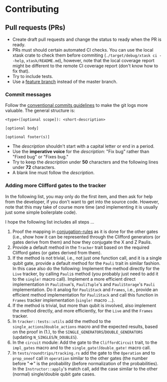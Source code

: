 Contributing
======================

Pull requests (PRs)
---------------------

- Create draft pull requests and change the status to ready when the PR is ready.
- PRs must should certain automated CI checks. You can use the local xtask crate to check
  them before commiting (`./target/debug/xtask ci --help`, `xtask/README.md`), however,
  note that the local coverage report might be different to the remote CI coverage
  report (don't know how to fix that).
- Try to include tests.
- Use a [feature branch][git-feature-branch] instead of the master branch.

### Commit messages

Follow the [conventional commits guidelines][conventional_commits] to make the git logs
more valuable. The general structure is:
```
<type>([optional scope]): <short-description>

[optional body]

[optional footer(s)]
```
- The *description* shouldn't start with a capital letter or end in a period.
- Use the **imperative voice** for the *description*: "Fix bug" rather than "Fixed bug"
  or "Fixes bug."
- Try to keep the *description* under **50** characters and the following lines under
  **72** characters.
- A blank line must follow the *description*.

### Adding more Clifford gates to the tracker

In the following list, you may only do the first item, and then ask for help from the
developer, if you don't want to get into the source code. However, note that this may
take of course more time (and implementing it is usually just some simple boilerplate
code).

I hope the following list includes all steps ...

1. Proof the mapping in [conjugation-rules] as it is done for the other gates (i.e.,
   show how it can be represented through the Clifford generators (or gates derive from
   them) and how they conjugate the X and Z Paulis.
2. Provide a default method in the `Tracker` trait based on the required Clifford gates
   (or gates derived from them).
3. If the method is not trivial, i.e., not just one function call, and it is a single
   qubit gate, provide a default method for the `Pauli` trait in similar fashion. In
   this case also do the following: Implement the method directly for the `Live`
   tracker, by calling `Pauli`s method (you probably just need to add it to the
   `single!` macro call). Implement a more efficient direct implementation in
   `PauliEnum`'s, `PauliTuple`'s and `PauliStorage`'s `Pauli` implementation. Do it
   analog for `PauliStack` and `Frames`, i.e., provide an efficient method
   implementation for `PauliStack` and call this function in `Frames` tracker
   implementation (`single!` macro ...).
4. If the method is trivial, but more than qubit is involved, also implement the method
   directly, and more efficiently, for the `Live` and the `Frames` tracker.
5. In `tracker::tests::utils` add the method to the `single_actions`/`double_actions`
   macro and the expected results, based on the proof in (1.), to the
   `SINGLE_GENERATORS`/`DOUBLE_GENERATORS` (updating `N_SINGLES`/`N_DOUBLES`).
6. In the `circuit` module: Add the gate to the `CliffordCircuit` trait, to the
   `impl_gates` macro and to the `single_gate!`/`double_gate!` macro call.
7. In `tests/roundtrips/tracking.rs` add the gate to the `Operation` and to `prop_oneof`
   call in `operation` similar to the other gates (the number before "=>" is the
   probability (before normalization of the probabilities). In the `Instructor::apply`'s
   match call, add the case similar to the other (normal) single/double qubit gate
   cases.

[conventional_commits]: https://www.conventionalcommits.org
[git-feature-branch]: https://www.atlassian.com/git/tutorials/comparing-workflows
[conjugation-rules]: ./docs/conjugation_rules.md
